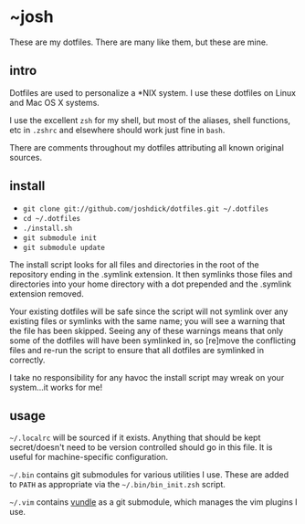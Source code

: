 # ~josh

These are my dotfiles. There are many like them, but these are mine.

## intro

Dotfiles are used to personalize a *NIX system. I use these dotfiles on Linux and Mac OS X systems.

I use the excellent `zsh` for my shell, but most of the aliases, shell functions, etc in `.zshrc` and elsewhere should work just fine in `bash`.

There are comments throughout my dotfiles attributing all known original sources.

## install

* `git clone git://github.com/joshdick/dotfiles.git ~/.dotfiles`
* `cd ~/.dotfiles`
* `./install.sh`
* `git submodule init`
* `git submodule update`

The install script looks for all files and directories in the root of the repository ending in the .symlink extension. It then symlinks those files and directories into your home directory with a dot prepended and the .symlink extension removed.

Your existing dotfiles will be safe since the script will not symlink over any existing files or symlinks with the same name; you will see a warning that the file has been skipped. Seeing any of these warnings means that only some of the dotfiles will have been symlinked in, so [re]move the conflicting files and re-run the script to ensure that all dotfiles are symlinked in correctly.

I take no responsibility for any havoc the install script may wreak on your system...it works for me!

## usage

`~/.localrc` will be sourced if it exists. Anything that should be kept secret/doesn't need to be version controlled should go in this file. It is useful for machine-specific configuration.

`~/.bin` contains git submodules for various utilities I use. These are added to `PATH` as appropriate via the `~/.bin/bin_init.zsh` script.

`~/.vim` contains [vundle][1] as a git submodule, which manages the vim plugins I use.

  [1]: https://github.com/gmarik/vundle
